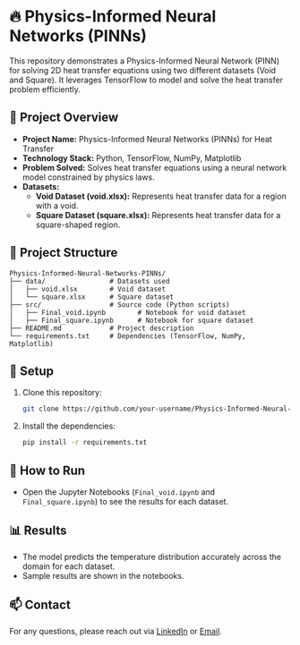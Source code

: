
# 🔥 Physics-Informed Neural Networks (PINNs)

This repository demonstrates a Physics-Informed Neural Network (PINN) for solving 2D heat transfer equations using two different datasets (Void and Square). It leverages TensorFlow to model and solve the heat transfer problem efficiently.

## 🚀 Project Overview
- **Project Name:** Physics-Informed Neural Networks (PINNs) for Heat Transfer
- **Technology Stack:** Python, TensorFlow, NumPy, Matplotlib
- **Problem Solved:** Solves heat transfer equations using a neural network model constrained by physics laws.
- **Datasets:**
  - **Void Dataset (void.xlsx):** Represents heat transfer data for a region with a void.
  - **Square Dataset (square.xlsx):** Represents heat transfer data for a square-shaped region.

## 📁 Project Structure
```
Physics-Informed-Neural-Networks-PINNs/
├── data/                # Datasets used
│   ├── void.xlsx        # Void dataset
│   └── square.xlsx      # Square dataset
├── src/                 # Source code (Python scripts)
│   ├── Final_void.ipynb        # Notebook for void dataset
│   ├── Final_square.ipynb      # Notebook for square dataset
├── README.md            # Project description
└── requirements.txt     # Dependencies (TensorFlow, NumPy, Matplotlib)
```

## 🔧 Setup
1. Clone this repository:
   ```bash
   git clone https://github.com/your-username/Physics-Informed-Neural-Networks-PINNs.git
   ```
2. Install the dependencies:
   ```bash
   pip install -r requirements.txt
   ```

## 🚀 How to Run
- Open the Jupyter Notebooks (`Final_void.ipynb` and `Final_square.ipynb`) to see the results for each dataset.

## 📊 Results
- The model predicts the temperature distribution accurately across the domain for each dataset.
- Sample results are shown in the notebooks.

## 📫 Contact
For any questions, please reach out via [LinkedIn](https://www.linkedin.com/in/your-link) or [Email](mailto:your-email@example.com).
